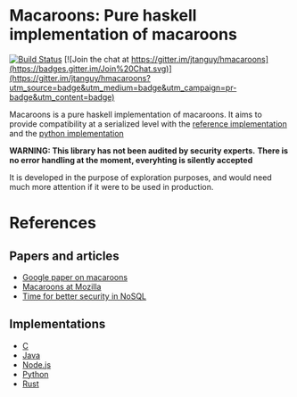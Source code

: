Macaroons: Pure haskell implementation of macaroons
===================================================

[![Build Status](https://travis-ci.org/jtanguy/hmacaroons.svg?branch=master)](https://travis-ci.org/jtanguy/hmacaroons)
[![Join the chat at https://gitter.im/jtanguy/hmacaroons](https://badges.gitter.im/Join%20Chat.svg)](https://gitter.im/jtanguy/hmacaroons?utm_source=badge&utm_medium=badge&utm_campaign=pr-badge&utm_content=badge)

Macaroons is a pure haskell implementation of macaroons. It aims to provide
compatibility at a serialized level with the [reference implementation](https://github.com/rescrv/libmacaroons)
and the [python implementation](https://github.com/ecordell/pymacaroons)

**WARNING: This library has not been audited by security experts.**
**There is no error handling at the moment, everyhting is silently accepted**

It is developed in the purpose of exploration purposes, and would need much
more attention if it were to be used in production.

References
==========

Papers and articles
-------------------

- [Google paper on macaroons](http://research.google.com/pubs/pub41892.html)
- [Macaroons at Mozilla](https://air.mozilla.org/macaroons-cookies-with-contextual-caveats-for-decentralized-authorization-in-the-cloud/)
- [Time for better security in NoSQL](http://hackingdistributed.com/2014/11/23/macaroons-in-hyperdex/)

Implementations
---------------

- [C](https://github.com/rescrv/libmacaroons)
- [Java](https://github.com/nitram509/jmacaroons)
- [Node.js](https://github.com/nitram509/macaroons.js)
- [Python](https://github.com/ecordell/pymacaroons)
- [Rust](https://github.com/cryptosphere/rust-macaroons.git)
